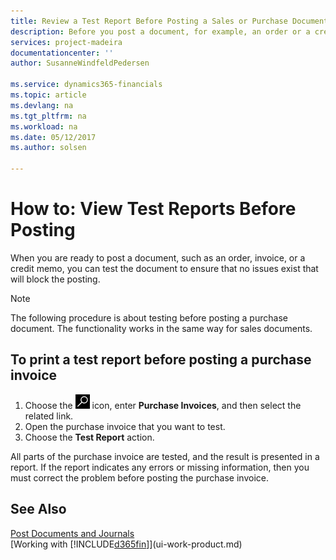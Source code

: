 ```yaml
---
title: Review a Test Report Before Posting a Sales or Purchase Document | Microsoft Docs
description: Before you post a document, for example, an order or a credit memo, you can test and review it to check for errors that might block posting.
services: project-madeira
documentationcenter: ''
author: SusanneWindfeldPedersen

ms.service: dynamics365-financials
ms.topic: article
ms.devlang: na
ms.tgt_pltfrm: na
ms.workload: na
ms.date: 05/12/2017
ms.author: solsen

---
```

# How to: View Test Reports Before Posting
When you are ready to post a document, such as an order, invoice, or a credit memo, you can test the document to ensure that no issues exist that will block the posting.

> [!NOTE]  
>   The following procedure is about testing before posting a purchase document. The functionality works in the same way for sales documents.

## To print a test report before posting a purchase invoice
1. Choose the ![Search for Page or Report](media/ui-search/search_small.png "Search for Page or Report icon") icon, enter **Purchase Invoices**, and then select the related link.
2. Open the purchase invoice that you want to test.
3. Choose the **Test Report** action.  

All parts of the purchase invoice are tested, and the result is presented in a report. If the report indicates any errors or missing information, then you must correct the problem before posting the purchase invoice.

## See Also
[Post Documents and Journals](ui-post-documents-journals.md)  
[Working with [!INCLUDE[d365fin](includes/d365fin_md.md)]](ui-work-product.md)

